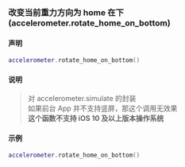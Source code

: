 ### 改变当前重力方向为 home 在下 \(**accelerometer\.rotate\_home\_on\_bottom**\)


#### 声明
```lua
accelerometer.rotate_home_on_bottom()
```

#### 说明
> 对 accelerometer\.simulate 的封装  
> 如果前台 App 并不支持竖屏，那这个调用无效果  
> **这个函数不支持 iOS 10 及以上版本操作系统**  
    
#### 示例  
```lua
accelerometer.rotate_home_on_bottom()
```

